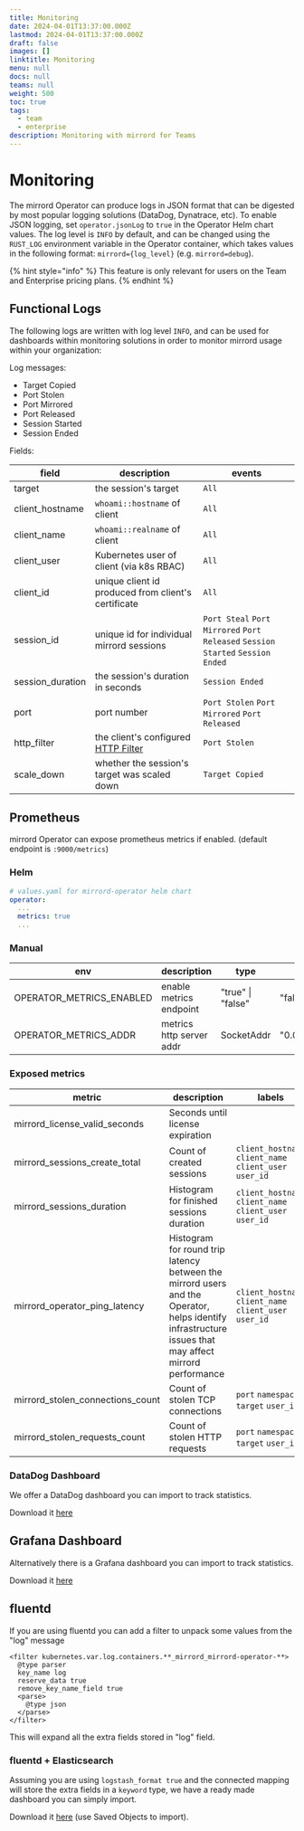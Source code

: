 ```yaml
---
title: Monitoring
date: 2024-04-01T13:37:00.000Z
lastmod: 2024-04-01T13:37:00.000Z
draft: false
images: []
linktitle: Monitoring
menu: null
docs: null
teams: null
weight: 500
toc: true
tags:
  - team
  - enterprise
description: Monitoring with mirrord for Teams
---
```


# Monitoring

The mirrord Operator can produce logs in JSON format that can be digested by most popular logging solutions (DataDog, Dynatrace, etc). To enable JSON logging, set `operator.jsonLog` to `true` in the Operator Helm chart values. The log level is `INFO` by default, and can be changed using the `RUST_LOG` environment variable in the Operator container, which takes values in the following format: `mirrord={log_level}` (e.g. `mirrord=debug`).

{% hint style="info" %}
This feature is only relevant for users on the Team and Enterprise pricing plans.
{% endhint %}

## Functional Logs

The following logs are written with log level `INFO`, and can be used for dashboards within monitoring solutions in order to monitor mirrord usage within your organization:

Log messages:

* Target Copied
* Port Stolen
* Port Mirrored
* Port Released
* Session Started
* Session Ended

Fields:

| field             | description                                                                                                                                                                  | events                                                                         |
| ----------------- | ---------------------------------------------------------------------------------------------------------------------------------------------------------------------------- | ------------------------------------------------------------------------------ |
| target            | the session's target                                                                                                                                                         | `All`                                                                          |
| client\_hostname  | `whoami::hostname` of client                                                                                                                                                 | `All`                                                                          |
| client\_name      | `whoami::realname` of client                                                                                                                                                 | `All`                                                                          |
| client\_user      | Kubernetes user of client (via k8s RBAC)                                                                                                                                     | `All`                                                                          |
| client\_id        | unique client id produced from client's certificate                                                                                                                          | `All`                                                                          |
| session\_id       | unique id for individual mirrord sessions                                                                                                                                    | `Port Steal` `Port Mirrored` `Port Released` `Session Started` `Session Ended` |
| session\_duration | the session's duration in seconds                                                                                                                                            | `Session Ended`                                                                |
| port              | port number                                                                                                                                                                  | `Port Stolen` `Port Mirrored` `Port Released`                                  |
| http\_filter      | the client's configured [HTTP Filter](https://app.gitbook.com/s/Z7vBpFMZTH8vUGJBGRZ4/options#feature.network) | `Port Stolen`                                                                  |
| scale\_down       | whether the session's target was scaled down                                                                                                                                 | `Target Copied`                                                                |

## Prometheus

mirrord Operator can expose prometheus metrics if enabled. (default endpoint is `:9000/metrics`)

### Helm

```yaml
# values.yaml for mirrord-operator helm chart
operator:
  ...
  metrics: true
  ...
```

### Manual

| env                        | description              | type              | default        |
| -------------------------- | ------------------------ | ----------------- | -------------- |
| OPERATOR\_METRICS\_ENABLED | enable metrics endpoint  | "true" \| "false" | "false"        |
| OPERATOR\_METRICS\_ADDR    | metrics http server addr | SocketAddr        | "0.0.0.0:9000" |

### Exposed metrics

| metric                           | description                                          | labels                                                  |
| -------------------------------- | ---------------------------------------------------- | ------------------------------------------------------- |
| mirrord\_license\_valid\_seconds | Seconds until license expiration            |                                                         |
| mirrord\_sessions\_create\_total | Count of created sessions                            | `client_hostname` `client_name` `client_user` `user_id` |
| mirrord\_sessions\_duration      | Histogram for finished sessions duration | `client_hostname` `client_name` `client_user` `user_id` |
| mirrord\_operator\_ping\_latency | Histogram for round trip latency between the mirrord users and the Operator, helps identify infrastructure issues that may affect mirrord performance | `client_hostname` `client_name` `client_user` `user_id`                        |
| mirrord\_stolen\_connections\_count     | Count of stolen TCP connections | `port` `namespace` `target` `user_id` |
| mirrord\_stolen\_requests\_count      | Count of stolen HTTP requests | `port` `namespace` `target` `user_id`|

### DataDog Dashboard

We offer a DataDog dashboard you can import to track statistics.

Download it [here](https://github.com/metalbear-co/docs/tree/main/managing-mirrord/assets/Mirrord_datadog_Operator_Dashboard.json)

## Grafana Dashboard

Alternatively there is a Grafana dashboard you can import to track statistics.

Download it [here](https://github.com/metalbear-co/docs/tree/main/managing-mirrord/assets/Mirrord_grafana_Operator_Dashboard.json)

## fluentd

If you are using fluentd you can add a filter to unpack some values from the "log" message

```
<filter kubernetes.var.log.containers.**_mirrord_mirrord-operator-**>
  @type parser
  key_name log
  reserve_data true
  remove_key_name_field true
  <parse>
    @type json
  </parse>
</filter>
```

This will expand all the extra fields stored in "log" field.

### fluentd + Elasticsearch

Assuming you are using `logstash_format true` and the connected mapping will store the extra fields in a `keyword` type, we have a ready made dashboard you can simply import.

Download it [here](https://github.com/metalbear-co/docs/tree/main/managing-mirrord/assets/operator-fluentd-kibana.ndjson) (use Saved Objects to import).
